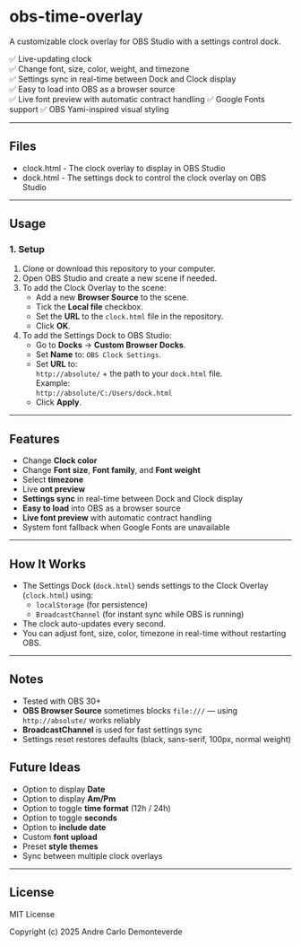 # obs-time-overlay
A customizable clock overlay for OBS Studio with a settings control dock.

✅ Live-updating clock  
✅ Change font, size, color, weight, and timezone  
✅ Settings sync in real-time between Dock and Clock display  
✅ Easy to load into OBS as a browser source  
✅ Live font preview with automatic contract handling
✅ Google Fonts support
✅ OBS Yami-inspired visual styling

---

## Files

- clock.html - The clock overlay to display in OBS Studio
- dock.html - The settings dock to control the clock overlay on OBS Studio

---

## Usage

### 1. Setup

1. Clone or download this repository to your computer.
2. Open OBS Studio and create a new scene if needed.
3. To add the Clock Overlay to the scene:
    - Add a new **Browser Source** to the scene.
    - Tick the **Local file** checkbox.
    - Set the **URL** to the `clock.html` file in the repository.
    - Click **OK**.
4. To add the Settings Dock to OBS Studio:
    - Go to **Docks** → **Custom Browser Docks**.
    - Set **Name** to: `OBS Clock Settings`.
    - Set **URL** to:  
      `http://absolute/` + the path to your `dock.html` file.  
      Example:  
      `http://absolute/C:/Users/dock.html`
    - Click **Apply**.

---

## Features

- Change **Clock color**
- Change **Font size**, **Font family**, and **Font weight**
- Select **timezone**
- Live **ont preview**
- **Settings sync** in real-time between Dock and Clock display
- **Easy to load** into OBS as a browser source
- **Live font preview** with automatic contract handling
- System font fallback when Google Fonts are unavailable

---

## How It Works

- The Settings Dock (`dock.html`) sends settings to the Clock Overlay (`clock.html`) using:
    - `localStorage` (for persistence)
    - `BroadcastChannel` (for instant sync while OBS is running)
- The clock auto-updates every second.
- You can adjust font, size, color, timezone in real-time without restarting OBS.

---

## Notes 

- Tested with OBS 30+
- **OBS Browser Source** sometimes blocks `file:///` — using `http://absolute/` works reliably
- **BroadcastChannel** is used for fast settings sync 
- Settings reset restores defaults (black, sans-serif, 100px, normal weight)

## Future Ideas

- Option to display **Date**
- Option to display **Am/Pm**
- Option to toggle **time format** (12h / 24h)
- Option to toggle **seconds**
- Option to **include date**
- Custom **font upload**
- Preset **style themes**
- Sync between multiple clock overlays

---

## License
MIT License

Copyright (c) 2025 Andre Carlo Demonteverde